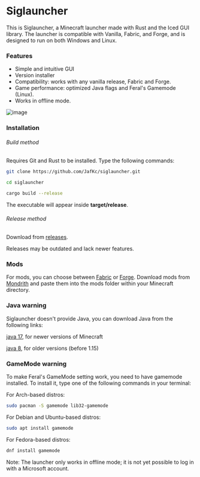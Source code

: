 # Siglauncher
This is Siglauncher, a Minecraft launcher made with Rust and the Iced GUI library. 
The launcher is compatible with Vanilla, Fabric, and Forge, and is designed to run on both Windows and Linux.


### Features
* Simple and intuitive GUI
* Version installer
* Compatibility: works with any vanilla release, Fabric and Forge.
* Game performance: optimized Java flags and Feral's Gamemode (Linux).
* Works in offline mode.

![image](https://github.com/JafKc/siglauncher/assets/109480612/48401a3d-0e08-4843-9f71-a75145661eea)


### Installation
###### Build method
Requires Git and Rust to be installed. Type the following commands:

```bash
git clone https://github.com/JafKc/siglauncher.git
```
```bash
cd siglauncher
```
```bash
cargo build --release
```
The executable will appear inside **target/release**.

###### Release method
Download from [releases](https://github.com/JafKc/siglauncher/releases).

Releases may be outdated and lack newer features.

### Mods
For mods, you can choose between [Fabric](https://fabricmc.net/) or [Forge](https://files.minecraftforge.net/net/minecraftforge/forge/). Download mods from [Mondrith](https://modrinth.com/mods) and paste them into the mods folder within your Minecraft directory.

### Java warning
Siglauncher doesn't provide Java, you can download Java from the following links:

[java 17](https://adoptium.net/temurin/releases/?version=17), for newer versions of Minecraft

[java 8](https://adoptium.net/temurin/releases/?version=8), for older versions (before 1.15)

### GameMode warning
To make Feral's GameMode setting work, you need to have gamemode installed. To install it, type one of the following commands in your terminal:

For Arch-based distros: 
```bash
sudo pacman -S gamemode lib32-gamemode
```
For Debian and Ubuntu-based distros:
```bash
sudo apt install gamemode
```
For Fedora-based distros:
```bash
dnf install gamemode
```


Note: The launcher only works in offline mode; it is not yet possible to log in with a Microsoft account.
